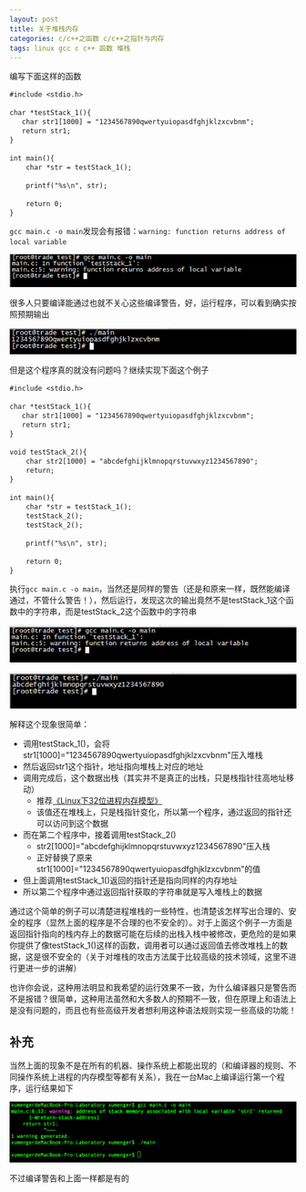 ```yaml
---
layout: post
title: 关于堆栈内存
categories: c/c++之函数 c/c++之指针与内存
tags: linux gcc c c++ 函数 堆栈
---
```


编写下面这样的函数

```
#include <stdio.h>

char *testStack_1(){
   char str1[1000] = "1234567890qwertyuiopasdfghjklzxcvbnm";
   return str1;
}

int main(){
    char *str = testStack_1();

    printf("%s\n", str);

    return 0;
}
```

`gcc main.c -o main`发现会有报错：`warning: function returns address of local variable`

![image](../media/image/2017-07-04/01.png)

很多人只要编译能通过也就不关心这些编译警告，好，运行程序，可以看到确实按照预期输出

![image](../media/image/2017-07-04/02.png)

但是这个程序真的就没有问题吗？继续实现下面这个例子

```
#include <stdio.h>

char *testStack_1(){
   char str1[1000] = "1234567890qwertyuiopasdfghjklzxcvbnm";
   return str1;
}

void testStack_2(){
    char str2[1000] = "abcdefghijklmnopqrstuvwxyz1234567890";
    return;
}

int main(){
    char *str = testStack_1();
    testStack_2();
    testStack_2();

    printf("%s\n", str);

    return 0;
}
```

执行`gcc main.c -o main`，当然还是同样的警告（还是和原来一样，既然能编译通过，不管什么警告！），然后运行，发现这次的输出竟然不是testStack\_1这个函数中的字符串，而是testStack\_2这个函数中的字符串

![image](../media/image/2017-07-04/03.png)

![image](../media/image/2017-07-04/04.png)

解释这个现象很简单：

* 调用testStack_1()，会将str1[1000]="1234567890qwertyuiopasdfghjklzxcvbnm"压入堆栈
* 然后返回str1这个指针，地址指向堆栈上对应的地址
* 调用完成后，这个数据出栈（其实并不是真正的出栈，只是栈指针往高地址移动）
    * 推荐[《Linux下32位进程内存模型》](http://www.xumenger.com/02-linux-process-memory-20170101/)
    * 该值还在堆栈上，只是栈指针变化，所以第一个程序，通过返回的指针还可以访问到这个数据
* 而在第二个程序中，接着调用testStack_2()
    * str2[1000]="abcdefghijklmnopqrstuvwxyz1234567890"压入栈
    * 正好替换了原来str1[1000]="1234567890qwertyuiopasdfghjklzxcvbnm"的值
* 但上面调用testStack_1()返回的指针还是指向同样的内存地址
* 所以第二个程序中通过返回指针获取的字符串就是写入堆栈上的数据

通过这个简单的例子可以清楚进程堆栈的一些特性，也清楚该怎样写出合理的、安全的程序（显然上面的程序是不合理的也不安全的）。对于上面这个例子一方面是返回指针指向的栈内存上的数据可能在后续的出栈入栈中被修改，更危险的是如果你提供了像testStack_1()这样的函数，调用者可以通过返回值去修改堆栈上的数据，这是很不安全的（关于对堆栈的攻击方法属于比较高级的技术领域，这里不进行更进一步的讲解）

也许你会说，这种用法明显和我希望的运行效果不一致，为什么编译器只是警告而不是报错？很简单，这种用法虽然和大多数人的预期不一致，但在原理上和语法上是没有问题的，而且也有些高级开发者想利用这种语法规则实现一些高级的功能！

## 补充

当然上面的现象不是在所有的机器、操作系统上都能出现的（和编译器的规则、不同操作系统上进程的内存模型等都有关系），我在一台Mac上编译运行第一个程序，运行结果如下

![image](../media/image/2017-07-04/05.png)

不过编译警告和上面一样都是有的
